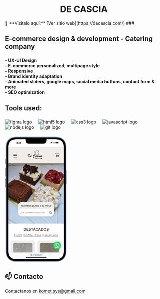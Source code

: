 <br clear="both">

<h1 align="center">DE CASCIA</h1>
🔗 **Visítalo aquí:** [Ver sitio web](https://decascia.com/)
###

<h2 align="left">E-commerce design & development - Catering company</h2>

###

<h4 align="left">- UX-UI Design<br>- E-commerce personalized, multipage style<br>- Responsive<br>- Brand identity adaptation<br>- Animated sliders, google maps, social media buttons, contact form & more<br>- SEO optimization</h4>

###

<h2 align="left">Tools used:</h2>

###

<div align="left">
  <img src="https://skillicons.dev/icons?i=figma" height="44" alt="figma logo"  />
  <img width="12" />
  <img src="https://cdn.jsdelivr.net/gh/devicons/devicon/icons/html5/html5-original.svg" height="44" alt="html5 logo"  />
  <img width="12" />
  <img src="https://cdn.jsdelivr.net/gh/devicons/devicon/icons/css3/css3-original.svg" height="44" alt="css3 logo"  />
  <img width="12" />
  <img src="https://cdn.jsdelivr.net/gh/devicons/devicon/icons/javascript/javascript-plain.svg" height="44" alt="javascript logo"  />
  <img width="12" />
  <img src="https://cdn.jsdelivr.net/gh/devicons/devicon/icons/nodejs/nodejs-original.svg" height="44" alt="nodejs logo"  />
  <img width="12" />
  <img src="https://cdn.jsdelivr.net/gh/devicons/devicon/icons/git/git-original.svg" height="44" alt="git logo"  />
</div>

###

<div align="left">
  <img height="400" src="screen.png" />
</div>

###
## 📫 Contacto
Contactanos en [komet.sys@gmail.com](mailto:komet.sys@gmail.com)
